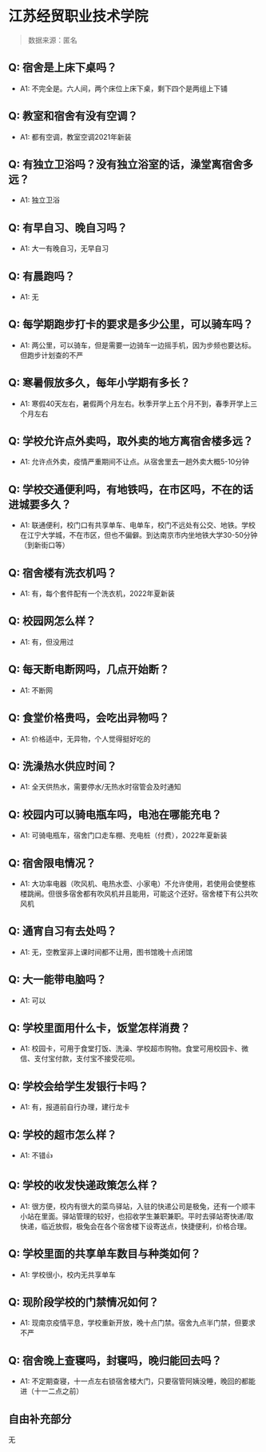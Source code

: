 # 江苏经贸职业技术学院

> 数据来源：匿名

## Q: 宿舍是上床下桌吗？

- A1: 不完全是。六人间，两个床位上床下桌，剩下四个是两组上下铺

## Q: 教室和宿舍有没有空调？

- A1: 都有空调，教室空调2021年新装

## Q: 有独立卫浴吗？没有独立浴室的话，澡堂离宿舍多远？

- A1: 独立卫浴

## Q: 有早自习、晚自习吗？

- A1: 大一有晚自习，无早自习

## Q: 有晨跑吗？

- A1: 无

## Q: 每学期跑步打卡的要求是多少公里，可以骑车吗？

- A1: 两公里，可以骑车，但是需要一边骑车一边摇手机，因为步频也要达标。但跑步计划查的不严

## Q: 寒暑假放多久，每年小学期有多长？

- A1: 寒假40天左右，暑假两个月左右。秋季开学上五个月不到，春季开学上三个月左右

## Q: 学校允许点外卖吗，取外卖的地方离宿舍楼多远？

- A1: 允许点外卖，疫情严重期间不让点。从宿舍里去一趟外卖大概5-10分钟

## Q: 学校交通便利吗，有地铁吗，在市区吗，不在的话进城要多久？

- A1: 联通便利，校门口有共享单车、电单车，校门不远处有公交、地铁。学校在江宁大学城，不在市区，但也不偏僻。到达南京市内坐地铁大学30-50分钟（到新街口等）

## Q: 宿舍楼有洗衣机吗？

- A1: 有，每个套件配有一个洗衣机，2022年夏新装

## Q: 校园网怎么样？

- A1: 有，但没用过

## Q: 每天断电断网吗，几点开始断？

- A1: 不断网

## Q: 食堂价格贵吗，会吃出异物吗？

- A1: 价格适中，无异物，个人觉得挺好吃的

## Q: 洗澡热水供应时间？

- A1: 全天供热水，需要停水/无热水时宿管会及时通知

## Q: 校园内可以骑电瓶车吗，电池在哪能充电？

- A1: 可骑电瓶车，宿舍门口走车棚、充电桩（付费），2022年夏新装

## Q: 宿舍限电情况？

- A1: 大功率电器（吹风机、电热水壶、小家电）不允许使用，若使用会使整栋楼跳闸。但很多宿舍都有吹风机并且能用，可能这个还好。宿舍楼下有公共吹风机

## Q: 通宵自习有去处吗？

- A1: 无，空教室非上课时间都不让用，图书馆晚十点闭馆

## Q: 大一能带电脑吗？

- A1: 可以

## Q: 学校里面用什么卡，饭堂怎样消费？

- A1: 校园卡，可用于食堂打饭、洗澡、学校超市购物。食堂可用校园卡、微信、支付宝付款，支付宝不接受花呗。

## Q: 学校会给学生发银行卡吗？

- A1: 有，报道前自行办理，建行龙卡

## Q: 学校的超市怎么样？

- A1: 不错👍

## Q: 学校的收发快递政策怎么样？

- A1: 很方便，校内有很大的菜鸟驿站，入驻的快递公司是极兔，还有一个顺丰小站在里面。驿站管理的较好，也招收学生兼职兼职。平时去驿站寄快递/取快递，临近放假，极兔会在各个宿舍楼下设寄送点，快捷便利，价格合理。

## Q: 学校里面的共享单车数目与种类如何？

- A1: 学校很小，校内无共享单车

## Q: 现阶段学校的门禁情况如何？

- A1: 现南京疫情平息，学校重新开放，晚十点门禁。宿舍九点半门禁，但要求不严

## Q: 宿舍晚上查寝吗，封寝吗，晚归能回去吗？

- A1: 不定期查寝，十一点左右锁宿舍楼大门，只要宿管阿姨没睡，晚回的都能进（十一二点之前）

## 自由补充部分

无